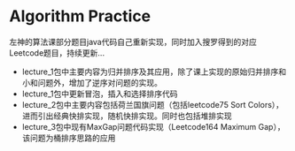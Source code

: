 # Algorithm Practice



左神的算法课部分题目java代码自己重新实现，同时加入搜罗得到的对应Leetcode题目，持续更新...

* lecture_1包中主要内容为归并排序及其应用，除了课上实现的原始归并排序和小和问题外，增加了逆序对问题的实现。
* lecture_1包中更新冒泡，插入和选择排序代码
* lecture_2包中主要内容包括荷兰国旗问题（包括leetcode75 Sort Colors），进而引出经典快排实现，随机快排实现。同时也包括堆排实现
* lecture_3包中现有MaxGap问题代码实现（Leetcode164 Maximum Gap），该问题为桶排序思路的应用